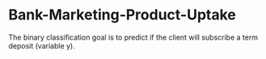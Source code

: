 # Bank-Marketing-Product-Uptake
The binary classification goal is to predict if the client will subscribe a term deposit (variable y).
